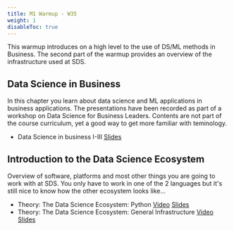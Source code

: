 ```yaml
---
title: M1 Warmup - W35
weight: 1
disableToc: true
---
```


This warmup introduces on a high level to the use of DS/ML methods in Business. The second part of the warmup provides an overview of the infrastructure used at SDS.
## Data Science in Business

In this chapter you learn about data science and ML applications in business applications.
The presentations have been recorded as part of a workshop on Data Science for Business Leaders. Contents are not part of the course curriculum, yet a good way to get more familiar with teminology.

* Data Science in business I-III [Slides](https://sdc-dataintelligence-slides-lfcnv834m.now.sh/?fbclid=IwAR2VGJqTma_ReJUqRZfV5KRz-2jHD1C009kjcmHSn2n7iST30BxC0V5oDj0#slide=1)
## Introduction to the Data Science Ecosystem
Overview of software, platforms and most other things you are going to work with at SDS.
You only have to work in one of the 2 languages but it's still nice to know how the other ecosystem looks like...




* Theory: The Data Science Ecosystem: Python [Video](https://www.loom.com/share/9d47d15c24044fb2bad247d34e8d5965) [Slides](https://docs.google.com/presentation/d/1agBYXcUuKDLs8JJITysN2UsL7J1MmZ2ruAzlo5ovOMY/edit?usp=sharing)
* Theory: The Data Science Ecosystem: General Infrastructure [Video](https://www.loom.com/share/eb94254c517b40f4a8a2916258c4b92f) [Slides](https://docs.google.com/presentation/d/1dyEx9tmaSQt4lt57YJdy2iMYjxulpnZIPVjsFn9qnts/edit?usp=sharing) 